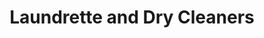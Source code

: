 ---
title: "Laundrette and Dry Cleaners"
url: /kells/laundrette-and-dry-cleaners/
shop: Wäscherei
---